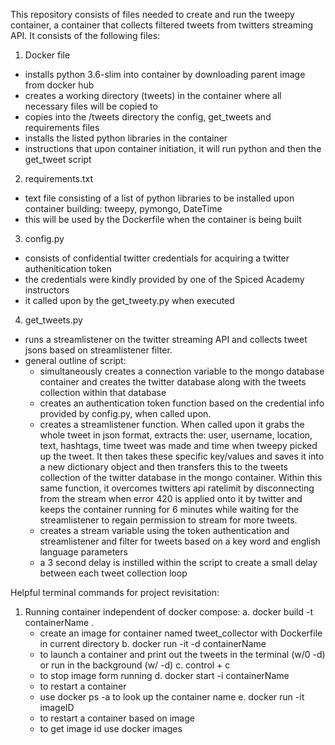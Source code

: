 This repository consists of files needed to create and run the tweepy container, a container that collects filtered tweets from twitters streaming API. It consists of the following files:

1. Docker file
  - installs python 3.6-slim into container by downloading parent image from docker hub
  - creates a working directory (tweets) in the container where all necessary files will be copied to
  - copies into the /tweets directory the config, get_tweets and requirements files
  - installs the listed python libraries in the container
  - instructions that upon container initiation, it will run python and then the get_tweet script

2. requirements.txt
  - text file consisting of a list of python libraries to be installed upon container building: tweepy, pymongo, DateTime
  - this will be used by the Dockerfile when the container is being built

3. config.py
  - consists of confidential twitter credentials for acquiring a twitter authenitication token
  - the credentials were kindly provided by one of the Spiced Academy instructors
  - it called upon by the get_tweety.py when executed

4. get_tweets.py
  - runs a streamlistener on the twitter streaming API and collects tweet jsons based on streamlistener filter.
  - general outline of script:
    - simultaneously creates a connection variable to the mongo database container and creates the twitter database along with the tweets collection within that database
    - creates an authentication token function based on the credential info provided by config.py, when called upon.
    - creates a streamlistener function. When called upon it grabs the whole tweet in json format, extracts the: user, username, location, text, hashtags, time tweet was made and time when tweepy picked up the tweet. It then takes these specific key/values and saves it into a new dictionary object and then transfers this to the tweets collection of the twitter database in the mongo container. Within this same function, it overcomes twitters api ratelimit by disconnecting from the stream when error 420 is applied onto it by twitter and keeps the container running for 6 minutes while waiting for the streamlistener to regain permission to stream for more tweets.
    - creates a stream variable using the token authentication and streamlistener and filter for tweets based on a key word and english language parameters
    - a 3 second delay is instilled within the script to create a small delay between each tweet collection loop

Helpful terminal commands for project revisitation:

1. Running container independent of docker compose:
  a. docker build -t containerName .
    - create an image for container named tweet_collector with Dockerfile in current directory
  b. docker run -it -d containerName
    - to launch a container and print out the tweets in the terminal (w/0 -d) or run in the background (w/ -d)
  c. control + c
    - to stop image form running
  d. docker start -i containerName
    - to restart a container
    - use docker ps -a to look up the container name
  e. docker run -it imageID
    - to restart a container based on image
    - to get image id use docker images
